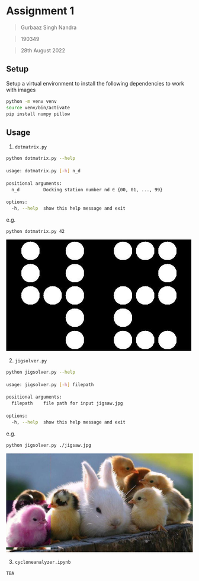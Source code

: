 # Assignment 1

> Gurbaaz Singh Nandra

> 190349

> 28th August 2022

## Setup

Setup a virtual environment to install the following dependencies to work with images

```bash
python -m venv venv
source venv/bin/activate
pip install numpy pillow
```

## Usage

1. `dotmatrix.py`

```bash
python dotmatrix.py --help

usage: dotmatrix.py [-h] n_d

positional arguments:
  n_d         Docking station number nd ∈ {00, 01, ..., 99}

options:
  -h, --help  show this help message and exit
```

e.g.

```bash
python dotmatrix.py 42
```

![](./dotmatrix.jpg)

2. `jigsolver.py`

```bash
python jigsolver.py --help

usage: jigsolver.py [-h] filepath

positional arguments:
  filepath    file path for input jigsaw.jpg

options:
  -h, --help  show this help message and exit
```

e.g.

```bash
python jigsolver.py ./jigsaw.jpg
```

![](./jigsolved.jpg)

3. `cycloneanalyzer.ipynb`

```bash
TBA
```
